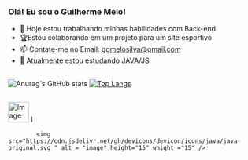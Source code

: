 ### Olá! Eu sou o Guilherme Melo!
- 🔭 Hoje estou trabalhando minhas habilidades com Back-end
- 🏆Estou colaborando em um projeto para um site esportivo
- 📫 Contate-me no Email: ggmelosilva@gmail.com
- 📘 Atualmente estou estudando JAVA/JS

##
![Anurag's GitHub stats](https://github-readme-stats.vercel.app/api?username=GuilhermeMeloSS&show_icons=true&theme=radical)
[![Top Langs](https://github-readme-stats.vercel.app/api/top-langs/?username=GuilhermeMeloSS&hide_progress=true)](https://github.com/GuilhermeMeloSS/github-readme-stats)

##
<img src="https://cdn.jsdelivr.net/gh/devicons/devicon/icons/css3/css3-original.svg"  alt="Image" height="42" width="42" /> 
<img src="https://cdn.jsdelivr.net/gh/devicons/devicon/icons/html5/html5-original.svg" alt ="Image" altura ="15" width ="15" />

            <img src="https://cdn.jsdelivr.net/gh/devicons/devicon/icons/java/java-original.svg " alt = "image" height="15" whight ="15" />
            
          

           
            
           
            
          
           
 
          
         
          
                     
